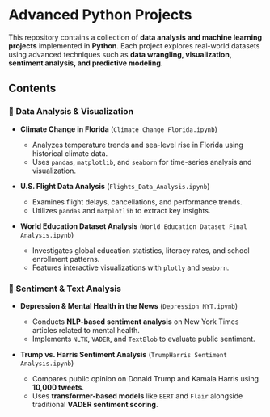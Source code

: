 # **Advanced Python Projects**  

This repository contains a collection of **data analysis and machine learning projects** implemented in **Python**. Each project explores real-world datasets using advanced techniques such as **data wrangling, visualization, sentiment analysis, and predictive modeling**.  

## **Contents**  

### 📌 Data Analysis & Visualization  
- **Climate Change in Florida** (`Climate Change Florida.ipynb`)  
  - Analyzes temperature trends and sea-level rise in Florida using historical climate data.  
  - Uses `pandas`, `matplotlib`, and `seaborn` for time-series analysis and visualization.  

- **U.S. Flight Data Analysis** (`Flights_Data_Analysis.ipynb`)  
  - Examines flight delays, cancellations, and performance trends.  
  - Utilizes `pandas` and `matplotlib` to extract key insights.  

- **World Education Dataset Analysis** (`World Education Dataset Final Analysis.ipynb`)  
  - Investigates global education statistics, literacy rates, and school enrollment patterns.  
  - Features interactive visualizations with `plotly` and `seaborn`.  

### 📌 Sentiment & Text Analysis  
- **Depression & Mental Health in the News** (`Depression NYT.ipynb`)  
  - Conducts **NLP-based sentiment analysis** on New York Times articles related to mental health.  
  - Implements `NLTK`, `VADER`, and `TextBlob` to evaluate public sentiment.  

- **Trump vs. Harris Sentiment Analysis** (`TrumpHarris Sentiment Analysis.ipynb`)  
  - Compares public opinion on Donald Trump and Kamala Harris using **10,000 tweets**.  
  - Uses **transformer-based models** like `BERT` and `Flair` alongside traditional **VADER sentiment scoring**.  
